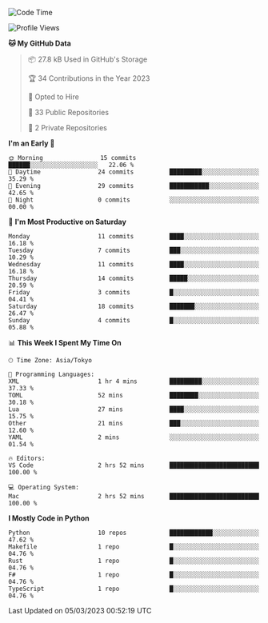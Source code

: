 <!--START_SECTION:waka-->
![Code Time](http://img.shields.io/badge/Code%20Time-597%20hrs%2033%20mins-blue)

![Profile Views](http://img.shields.io/badge/Profile%20Views-2-blue)

**🐱 My GitHub Data** 

> 📦 27.8 kB Used in GitHub's Storage 
 > 
> 🏆 34 Contributions in the Year 2023
 > 
> 💼 Opted to Hire
 > 
> 📜 33 Public Repositories 
 > 
> 🔑 2 Private Repositories 
 > 
**I'm an Early 🐤** 

```text
🌞 Morning                15 commits          ██████░░░░░░░░░░░░░░░░░░░   22.06 % 
🌆 Daytime                24 commits          █████████░░░░░░░░░░░░░░░░   35.29 % 
🌃 Evening                29 commits          ███████████░░░░░░░░░░░░░░   42.65 % 
🌙 Night                  0 commits           ░░░░░░░░░░░░░░░░░░░░░░░░░   00.00 % 
```
📅 **I'm Most Productive on Saturday** 

```text
Monday                   11 commits          ████░░░░░░░░░░░░░░░░░░░░░   16.18 % 
Tuesday                  7 commits           ███░░░░░░░░░░░░░░░░░░░░░░   10.29 % 
Wednesday                11 commits          ████░░░░░░░░░░░░░░░░░░░░░   16.18 % 
Thursday                 14 commits          █████░░░░░░░░░░░░░░░░░░░░   20.59 % 
Friday                   3 commits           █░░░░░░░░░░░░░░░░░░░░░░░░   04.41 % 
Saturday                 18 commits          ███████░░░░░░░░░░░░░░░░░░   26.47 % 
Sunday                   4 commits           █░░░░░░░░░░░░░░░░░░░░░░░░   05.88 % 
```


📊 **This Week I Spent My Time On** 

```text
🕑︎ Time Zone: Asia/Tokyo

💬 Programming Languages: 
XML                      1 hr 4 mins         █████████░░░░░░░░░░░░░░░░   37.33 % 
TOML                     52 mins             ████████░░░░░░░░░░░░░░░░░   30.18 % 
Lua                      27 mins             ████░░░░░░░░░░░░░░░░░░░░░   15.75 % 
Other                    21 mins             ███░░░░░░░░░░░░░░░░░░░░░░   12.60 % 
YAML                     2 mins              ░░░░░░░░░░░░░░░░░░░░░░░░░   01.54 % 

🔥 Editors: 
VS Code                  2 hrs 52 mins       █████████████████████████   100.00 % 

💻 Operating System: 
Mac                      2 hrs 52 mins       █████████████████████████   100.00 % 
```

**I Mostly Code in Python** 

```text
Python                   10 repos            ████████████░░░░░░░░░░░░░   47.62 % 
Makefile                 1 repo              █░░░░░░░░░░░░░░░░░░░░░░░░   04.76 % 
Rust                     1 repo              █░░░░░░░░░░░░░░░░░░░░░░░░   04.76 % 
F#                       1 repo              █░░░░░░░░░░░░░░░░░░░░░░░░   04.76 % 
TypeScript               1 repo              █░░░░░░░░░░░░░░░░░░░░░░░░   04.76 % 
```




 Last Updated on 05/03/2023 00:52:19 UTC
<!--END_SECTION:waka-->
